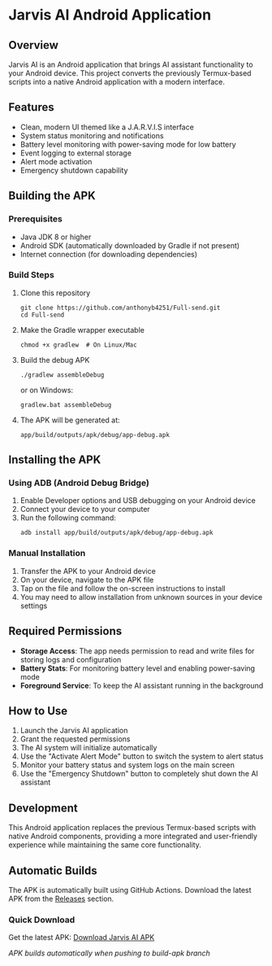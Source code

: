 # Jarvis AI Android Application

## Overview
Jarvis AI is an Android application that brings AI assistant functionality to your Android device. This project converts the previously Termux-based scripts into a native Android application with a modern interface.

## Features
- Clean, modern UI themed like a J.A.R.V.I.S interface
- System status monitoring and notifications
- Battery level monitoring with power-saving mode for low battery
- Event logging to external storage
- Alert mode activation
- Emergency shutdown capability

## Building the APK

### Prerequisites
- Java JDK 8 or higher
- Android SDK (automatically downloaded by Gradle if not present)
- Internet connection (for downloading dependencies)

### Build Steps
1. Clone this repository
   ```
   git clone https://github.com/anthonyb4251/Full-send.git
   cd Full-send
   ```

2. Make the Gradle wrapper executable
   ```
   chmod +x gradlew  # On Linux/Mac
   ```

3. Build the debug APK
   ```
   ./gradlew assembleDebug
   ```
   or on Windows:
   ```
   gradlew.bat assembleDebug
   ```

4. The APK will be generated at:
   ```
   app/build/outputs/apk/debug/app-debug.apk
   ```

## Installing the APK

### Using ADB (Android Debug Bridge)
1. Enable Developer options and USB debugging on your Android device
2. Connect your device to your computer
3. Run the following command:
   ```
   adb install app/build/outputs/apk/debug/app-debug.apk
   ```

### Manual Installation
1. Transfer the APK to your Android device
2. On your device, navigate to the APK file
3. Tap on the file and follow the on-screen instructions to install
4. You may need to allow installation from unknown sources in your device settings

## Required Permissions
- **Storage Access**: The app needs permission to read and write files for storing logs and configuration
- **Battery Stats**: For monitoring battery level and enabling power-saving mode
- **Foreground Service**: To keep the AI assistant running in the background

## How to Use
1. Launch the Jarvis AI application
2. Grant the requested permissions
3. The AI system will initialize automatically
4. Use the "Activate Alert Mode" button to switch the system to alert status
5. Monitor your battery status and system logs on the main screen
6. Use the "Emergency Shutdown" button to completely shut down the AI assistant

## Development
This Android application replaces the previous Termux-based scripts with native Android components, providing a more integrated and user-friendly experience while maintaining the same core functionality.

## Automatic Builds
The APK is automatically built using GitHub Actions. Download the latest APK from the [Releases](https://github.com/anthonyb4251/Full-send/releases) section.

### Quick Download
Get the latest APK: [Download Jarvis AI APK](https://github.com/anthonyb4251/Full-send/releases/latest)

*APK builds automatically when pushing to build-apk branch*